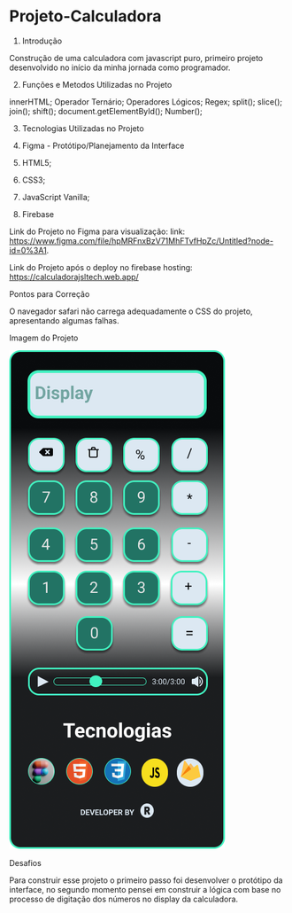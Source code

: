 # Projeto-Calculadora

1. Introdução

Construção de uma calculadora com javascript puro, primeiro projeto desenvolvido no início da minha jornada como programador.

2. Funções e Metodos Utilizadas no Projeto

innerHTML;
Operador Ternário;
Operadores Lógicos;
Regex;
split();
slice();
join();
shift();
document.getElementById();
Number();

3. Tecnologias Utilizadas no Projeto

1. Figma - Protótipo/Planejamento da Interface 
2. HTML5;
3. CSS3;
4. JavaScript Vanilla;
5. Firebase

Link do Projeto no Figma para visualização: link: https://www.figma.com/file/hpMRFnxBzV71MhFTvfHpZc/Untitled?node-id=0%3A1.

Link do Projeto após o deploy no firebase hosting: https://calculadorajsltech.web.app/ 

Pontos para Correção

O navegador safari não carrega adequadamente o CSS do projeto, apresentando algumas falhas.

Imagem do Projeto

<img  src='./Figma/iPhone/calculadora.png'>

Desafios

Para construir esse projeto o primeiro passo foi desenvolver o protótipo da interface, no segundo momento pensei em construir a lógica com base no processo de digitação dos números no display da calculadora.
